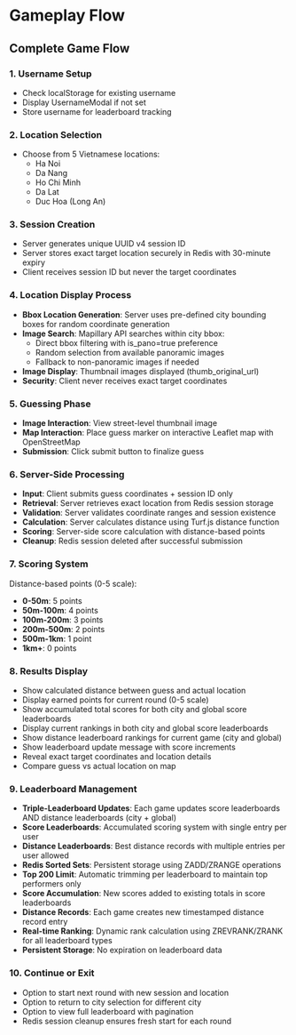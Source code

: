 # Gameplay Flow

## Complete Game Flow

### 1. Username Setup
- Check localStorage for existing username
- Display UsernameModal if not set
- Store username for leaderboard tracking

### 2. Location Selection
- Choose from 5 Vietnamese locations:
  - Ha Noi
  - Da Nang
  - Ho Chi Minh
  - Da Lat
  - Duc Hoa (Long An)

### 3. Session Creation
- Server generates unique UUID v4 session ID
- Server stores exact target location securely in Redis with 30-minute expiry
- Client receives session ID but never the target coordinates

### 4. Location Display Process
- **Bbox Location Generation**: Server uses pre-defined city bounding boxes for random coordinate generation
- **Image Search**: Mapillary API searches within city bbox:
  - Direct bbox filtering with is_pano=true preference
  - Random selection from available panoramic images
  - Fallback to non-panoramic images if needed
- **Image Display**: Thumbnail images displayed (thumb_original_url)
- **Security**: Client never receives exact target coordinates

### 5. Guessing Phase
- **Image Interaction**: View street-level thumbnail image
- **Map Interaction**: Place guess marker on interactive Leaflet map with OpenStreetMap
- **Submission**: Click submit button to finalize guess

### 6. Server-Side Processing
- **Input**: Client submits guess coordinates + session ID only
- **Retrieval**: Server retrieves exact location from Redis session storage
- **Validation**: Server validates coordinate ranges and session existence
- **Calculation**: Server calculates distance using Turf.js distance function
- **Scoring**: Server-side score calculation with distance-based points
- **Cleanup**: Redis session deleted after successful submission

### 7. Scoring System
Distance-based points (0-5 scale):
- **0-50m**: 5 points
- **50m-100m**: 4 points  
- **100m-200m**: 3 points
- **200m-500m**: 2 points
- **500m-1km**: 1 point
- **1km+**: 0 points

### 8. Results Display
- Show calculated distance between guess and actual location
- Display earned points for current round (0-5 scale)
- Show accumulated total scores for both city and global score leaderboards
- Display current rankings in both city and global score leaderboards
- Show distance leaderboard rankings for current game (city and global)
- Show leaderboard update message with score increments
- Reveal exact target coordinates and location details
- Compare guess vs actual location on map

### 9. Leaderboard Management
- **Triple-Leaderboard Updates**: Each game updates score leaderboards AND distance leaderboards (city + global)
- **Score Leaderboards**: Accumulated scoring system with single entry per user
- **Distance Leaderboards**: Best distance records with multiple entries per user allowed
- **Redis Sorted Sets**: Persistent storage using ZADD/ZRANGE operations
- **Top 200 Limit**: Automatic trimming per leaderboard to maintain top performers only
- **Score Accumulation**: New scores added to existing totals in score leaderboards
- **Distance Records**: Each game creates new timestamped distance record entry
- **Real-time Ranking**: Dynamic rank calculation using ZREVRANK/ZRANK for all leaderboard types
- **Persistent Storage**: No expiration on leaderboard data

### 10. Continue or Exit
- Option to start next round with new session and location
- Option to return to city selection for different city
- Option to view full leaderboard with pagination
- Redis session cleanup ensures fresh start for each round